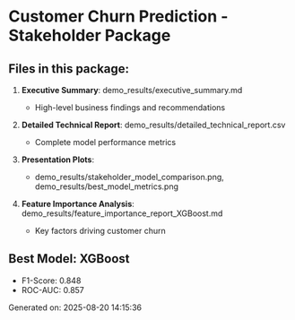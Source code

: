 
# Customer Churn Prediction - Stakeholder Package

## Files in this package:

1. **Executive Summary**: demo_results/executive_summary.md
   - High-level business findings and recommendations

2. **Detailed Technical Report**: demo_results/detailed_technical_report.csv
   - Complete model performance metrics

3. **Presentation Plots**: 
   - demo_results/stakeholder_model_comparison.png, demo_results/best_model_metrics.png

4. **Feature Importance Analysis**: demo_results/feature_importance_report_XGBoost.md
   - Key factors driving customer churn

## Best Model: XGBoost
- F1-Score: 0.848
- ROC-AUC: 0.857

Generated on: 2025-08-20 14:15:36

